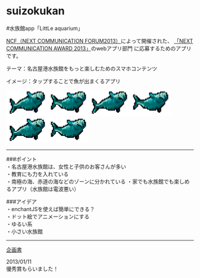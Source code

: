 suizokukan
==========

#水族館app「LittLe aquarium」

  [NCF（NEXT COMMUNICATION FORUM2013）](http://www.tokai.nttdocomo.co.jp/ncf/pc/index.html)によって開催された、
[「NEXT COMMUNICATION AWARD 2013」](http://www.tokai.nttdocomo.co.jp/ncf/pc/award/index.html)のwebアプリ部門
に応募するためのアプリです。  

  テーマ：名古屋港水族館をもっと楽しむためのスマホコンテンツ  
  
  
  イメージ：タップすることで魚が出まくるアプリ  
  
  ![ベルーガ](img/fish_anime/beruga.png)![ベルーガ](img/fish_anime/beruga.png)![ベルーガ](img/fish_anime/beruga.png)
  
  ---
  
###ポイント  
  ・名古屋港水族館は、女性と子供のお客さんが多い  
  ・教育にも力を入れている  
  ・南極の海、赤道の海などのゾーンに分かれている 
  ・家でも水族館でも楽しめるアプリ（水族館は電波悪い）    
  
###アイデア  
  ・enchantJSを使えば簡単にできる？  
  ・ドット絵でアニメーションにする  
  ・ゆるい系  
  ・小さい水族館 
  
  ---
  
  [企画書](/企画書.pdf)
  
  2013/01/11  
  優秀賞もらいました！
